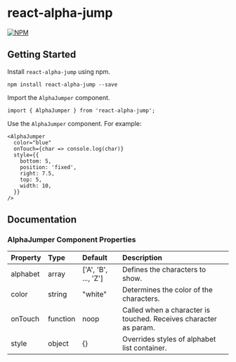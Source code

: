 # react-alpha-jump
[![NPM](https://nodei.co/npm/react-alpha-jump.png?mini=true)](https://npmjs.org/package/react-alpha-jump)
## Getting Started
Install `react-alpha-jump` using npm.
```
npm install react-alpha-jump --save
```
Import the `AlphaJumper` component.
```
import { AlphaJumper } from 'react-alpha-jump';
```
Use the `AlphaJumper` component. For example:
```
<AlphaJumper
  color="blue"
  onTouch={char => console.log(char)}
  style={{
    bottom: 5,
    position: 'fixed',
    right: 7.5,
    top: 5,
    width: 10,
  }}
/>
```
## Documentation
### AlphaJumper Component Properties
| Property       | Type          | Default             | Description                                                      |
| :------------- |:------------- | :------------------ | :-------------                                                   |
| alphabet       | array         | ['A', 'B', ..., 'Z']| Defines the characters to show.                                  |
| color          | string        | "white"             | Determines the color of the characters.                          |
| onTouch        | function      | noop                | Called when a character is touched. Receives character as param. |                
| style          | object        | {}                  | Overrides styles of alphabet list container.                     |


